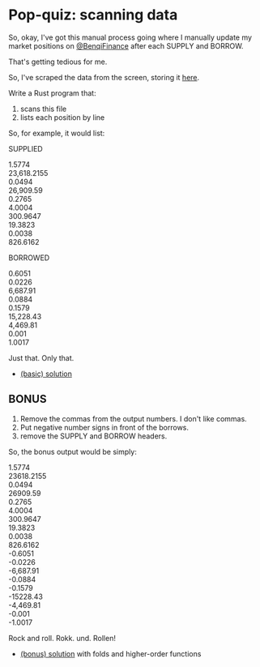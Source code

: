 # Pop-quiz: scanning data

So, okay, I've got this manual process going where I manually update my
market positions on [@BenqiFinance](https://app.benqi.fi/overview) after each
SUPPLY and BORROW.

That's getting tedious for me.

So, I've scraped the data from the screen, storing it 
[here](data/benqi_positions.lsv).

Write a Rust program that:

1. scans this file
2. lists each position by line

So, for example, it would list:

SUPPLIED

1.5774  
23,618.2155  
0.0494  
26,909.59  
0.2765  
4.0004  
300.9647  
19.3823  
0.0038  
826.6162  

BORROWED

0.6051  
0.0226  
6,687.91  
0.0884  
0.1579  
15,228.43  
4,469.81  
0.001  
1.0017  

Just that. Only that.

* [(basic) solution](data_entry.rs)

## BONUS

1. Remove the commas from the output numbers. I don't like commas.
2. Put negative number signs in front of the borrows.
3. remove the SUPPLY and BORROW headers.

So, the bonus output would be simply:

1.5774  
23618.2155  
0.0494  
26909.59  
0.2765  
4.0004  
300.9647  
19.3823  
0.0038  
826.6162  
-0.6051  
-0.0226  
-6,687.91  
-0.0884  
-0.1579  
-15228.43  
-4,469.81  
-0.001  
-1.0017  

Rock and roll. Rokk. und. Rollen!

* [(bonus) solution](bonus_data_entry.rs) with folds and higher-order functions
